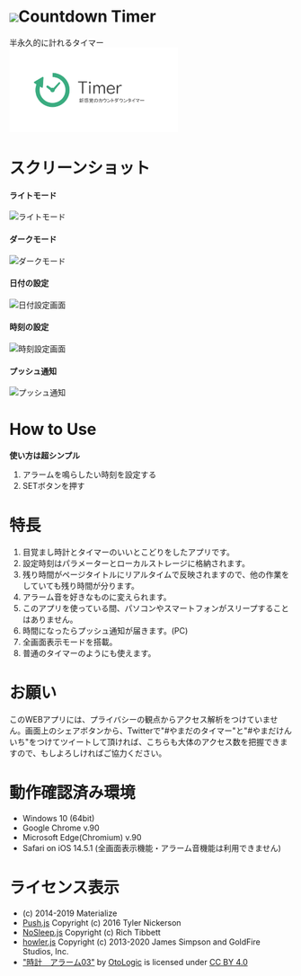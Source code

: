# <img src="../favicon/favicon.ico" width="30px">Countdown Timer
半永久的に計れるタイマー  
<img src="../snsicon/OGP.png" width="300px">
# スクリーンショット
#### ライトモード
![ライトモード](https://user-images.githubusercontent.com/75155258/126065513-e5f5f01b-aa1f-4618-bfb9-7a98b956677a.png)

#### ダークモード
![ダークモード](https://user-images.githubusercontent.com/75155258/126065520-311b6ac5-cd3a-4b56-b0cc-f35660326c08.png)

#### 日付の設定
<img src="https://user-images.githubusercontent.com/75155258/126022523-0a7246c0-7d14-46d1-9e5b-05800cadbf95.png" width ="400px" alt="日付設定画面">

#### 時刻の設定
<img src="https://user-images.githubusercontent.com/75155258/126022544-25253941-b71a-4525-9efc-2ababbbe27b0.png" width ="400px" alt="時刻設定画面">

#### プッシュ通知
<img src="https://user-images.githubusercontent.com/75155258/126022563-5e54db57-ed38-4987-82a5-0c045a1760f2.png" width ="400px" alt="プッシュ通知">

# How to Use
**使い方は超シンプル**
1. アラームを鳴らしたい時刻を設定する
1. SETボタンを押す  
# 特長
1. 目覚まし時計とタイマーのいいとこどりをしたアプリです。
1. 設定時刻はパラメーターとローカルストレージに格納されます。
1. 残り時間がページタイトルにリアルタイムで反映されますので、他の作業をしていても残り時間が分ります。
1. アラーム音を好きなものに変えられます。
2. このアプリを使っている間、パソコンやスマートフォンがスリープすることはありません。
3. 時間になったらプッシュ通知が届きます。(PC)
4. 全画面表示モードを搭載。
5. 普通のタイマーのようにも使えます。
# お願い
このWEBアプリには、プライバシーの観点からアクセス解析をつけていません。画面上のシェアボタンから、Twitterで"#やまだのタイマー"と"#やまだけんいち"をつけてツイートして頂ければ、こちらも大体のアクセス数を把握できますので、もしよろしければご協力ください。
# 動作確認済み環境
- Windows 10 (64bit)
- Google Chrome v.90
- Microsoft Edge(Chromium) v.90
- Safari on iOS 14.5.1 (全画面表示機能・アラーム音機能は利用できません)
# ライセンス表示
- (c) 2014-2019 Materialize
- [Push.js](https://github.com/Nickersoft/push.js) Copyright (c) 2016 Tyler Nickerson
- [NoSleep.js](https://github.com/richtr/NoSleep.js) Copyright (c) Rich Tibbett
- [howler.js](https://github.com/goldfire/howler.js) Copyright (c) 2013-2020 James Simpson and GoldFire Studios, Inc.
- ["時計　アラーム03"](https://otologic.jp/free/se/clock01.html) by [OtoLogic](https://otologic.jp/) is licensed under [CC BY 4.0](https://creativecommons.org/licenses/by/4.0/legalcode)

